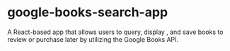 # google-books-search-app
A React-based app that allows users to query, display , and save books to review or purchase later by utilizing the Google Books API.
